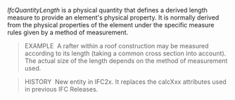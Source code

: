 _IfcQuantityLength_ is a physical quantity that defines a derived length measure to provide an element's physical property. It is normally derived from the physical properties of the element under the specific measure rules given by a method of measurement.

> EXAMPLE&nbsp; A rafter within a roof construction may be measured according to its length (taking a common cross section into account). The actual size of the length depends on the method of measurement used.

> HISTORY&nbsp; New entity in IFC2x. It replaces the calcXxx attributes used in previous IFC Releases.
